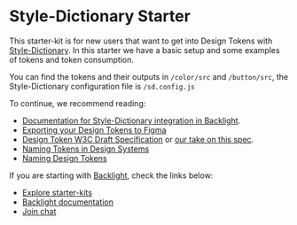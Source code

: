 # Style-Dictionary Starter

This starter-kit is for new users that want to get into Design Tokens with [Style-Dictionary](https://amzn.github.io/style-dictionary/#/).
In this starter we have a basic setup and some examples of tokens and token consumption.

You can find the tokens and their outputs in `/color/src` and `/button/src`, the Style-Dictionary configuration file is `/sd.config.js`

To continue, we recommend reading:

- [Documentation for Style-Dictionary integration in Backlight](https://backlight.dev/docs/style-dictionary).
- [Exporting your Design Tokens to Figma](https://backlight.dev/docs/design-tokens-using-sd-figma)
- [Design Token W3C Draft Specification](https://design-tokens.github.io/community-group/format/) or [our take on this spec](https://backlight.dev/blog/design-tokens).
- [Naming Tokens in Design Systems](https://medium.com/eightshapes-llc/naming-tokens-in-design-systems-9e86c7444676)
- [Naming Design Tokens](https://uxdesign.cc/naming-design-tokens-9454818ed7cb)

If you are starting with [Backlight](https://backlight.dev), check the links below:

- [Explore starter-kits](https://backlight.dev/starterkits)
- [Backlight documentation](https://backlight.dev/docs)
- [Join chat](https://discord.gg/XkQxSU9)
